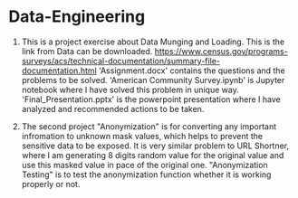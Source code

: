 # Data-Engineering
1. This is a project exercise about Data Munging and Loading.
This is the link from Data can be downloaded.
https://www.census.gov/programs-surveys/acs/technical-documentation/summary-file-documentation.html
'Assignment.docx' contains the questions and the problems to be solved.
'American Community Survey.ipynb' is Jupyter notebook where I have solved this problem in unique way.
'Final_Presentation.pptx' is the powerpoint presentation where I have analyzed and recommended actions to be taken.

2. The second project "Anonymization" is for converting any important infromation to unknown mask values, which helps to prevent the sensitive data to be exposed.
It is very similar problem to URL Shortner, where I am generating 8 digits random value for the original value and use this masked value in pace of the original one.
"Anonymization Testing" is to test the anonymization function whether it is working properly or not.
